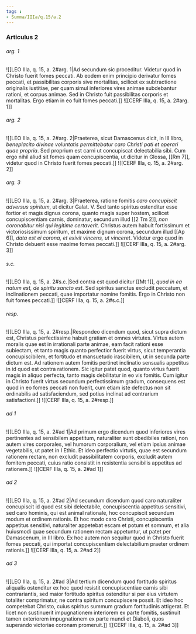 ```yaml
---
tags : 
- Summa/IIIa/q.15/a.2
---
```


### Articulus 2

###### arg. 1
![[LEO IIIa, q. 15, a. 2#arg. 1|Ad secundum sic proceditur. Videtur quod in Christo fuerit fomes peccati. Ab eodem enim principio derivatur fomes peccati, et passibilitas corporis sive mortalitas, scilicet ex subtractione originalis iustitiae, per quam simul inferiores vires animae subdebantur rationi, et corpus animae. Sed in Christo fuit passibilitas corporis et mortalitas. Ergo etiam in eo fuit fomes peccati.]]
![[CERF IIIa, q. 15, a. 2#arg. 1]]

###### arg. 2
![[LEO IIIa, q. 15, a. 2#arg. 2|Praeterea, sicut Damascenus dicit, in III libro, *beneplacito divinae voluntatis permittebatur caro Christi pati et operari quae propria*. Sed proprium est carni ut concupiscat delectabilia sibi. Cum ergo nihil aliud sit fomes quam concupiscentia, ut dicitur in Glossa, [[Rm 7]], videtur quod in Christo fuerit fomes peccati.]]
![[CERF IIIa, q. 15, a. 2#arg. 2]]

###### arg. 3
![[LEO IIIa, q. 15, a. 2#arg. 3|Praeterea, ratione fomitis *caro concupiscit adversus spiritum*, ut dicitur Galat. V. Sed tanto spiritus ostenditur esse fortior et magis dignus corona, quanto magis super hostem, scilicet concupiscentiam carnis, dominatur, secundum illud [[2 Tm 2]], *non coronabitur nisi qui legitime certaverit*. Christus autem habuit fortissimum et victoriosissimum spiritum, et maxime dignum corona, secundum illud [[Ap 6]], *data est ei corona, et exivit vincens, ut vinceret*. Videtur ergo quod in Christo debuerit esse maxime fomes peccati.]]
![[CERF IIIa, q. 15, a. 2#arg. 3]]

###### s.c.
![[LEO IIIa, q. 15, a. 2#s.c.|Sed contra est quod dicitur [[Mt 1]], *quod in ea natum est, de spiritu sancto est*. Sed spiritus sanctus excludit peccatum, et inclinationem peccati, quae importatur nomine fomitis. Ergo in Christo non fuit fomes peccati.]]
![[CERF IIIa, q. 15, a. 2#s.c.]]

###### resp.
![[LEO IIIa, q. 15, a. 2#resp.|Respondeo dicendum quod, sicut supra dictum est, Christus perfectissime habuit gratiam et omnes virtutes. Virtus autem moralis quae est in irrationali parte animae, eam facit rationi esse subiectam, et tanto magis quanto perfectior fuerit virtus, sicut temperantia concupiscibilem, et fortitudo et mansuetudo irascibilem, ut in secunda parte dictum est. Ad rationem autem fomitis pertinet inclinatio sensualis appetitus in id quod est contra rationem. Sic igitur patet quod, quanto virtus fuerit magis in aliquo perfecta, tanto magis debilitatur in eo vis fomitis. Cum igitur in Christo fuerit virtus secundum perfectissimum gradum, consequens est quod in eo fomes peccati non fuerit, cum etiam iste defectus non sit ordinabilis ad satisfaciendum, sed potius inclinat ad contrarium satisfactioni.]]
![[CERF IIIa, q. 15, a. 2#resp.]]

###### ad 1
![[LEO IIIa, q. 15, a. 2#ad 1|Ad primum ergo dicendum quod inferiores vires pertinentes ad sensibilem appetitum, naturaliter sunt obedibiles rationi, non autem vires corporales, vel humorum corporalium, vel etiam ipsius animae vegetabilis, ut patet in I Ethic. Et ideo perfectio virtutis, quae est secundum rationem rectam, non excludit passibilitatem corporis, excludit autem fomitem peccati, cuius ratio consistit in resistentia sensibilis appetitus ad rationem.]]
![[CERF IIIa, q. 15, a. 2#ad 1]]

###### ad 2
![[LEO IIIa, q. 15, a. 2#ad 2|Ad secundum dicendum quod caro naturaliter concupiscit id quod est sibi delectabile, concupiscentia appetitus sensitivi, sed caro hominis, qui est animal rationale, hoc concupiscit secundum modum et ordinem rationis. Et hoc modo caro Christi, concupiscentia appetitus sensitivi, naturaliter appetebat escam et potum et somnum, et alia huiusmodi quae secundum rationem rectam appetuntur, ut patet per Damascenum, in III libro. Ex hoc autem non sequitur quod in Christo fuerit fomes peccati, qui importat concupiscentiam delectabilium praeter ordinem rationis.]]
![[CERF IIIa, q. 15, a. 2#ad 2]]

###### ad 3
![[LEO IIIa, q. 15, a. 2#ad 3|Ad tertium dicendum quod fortitudo spiritus aliqualis ostenditur ex hoc quod resistit concupiscentiae carnis sibi contrariantis, sed maior fortitudo spiritus ostenditur si per eius virtutem totaliter comprimatur, ne contra spiritum concupiscere possit. Et ideo hoc competebat Christo, cuius spiritus summum gradum fortitudinis attigerat. Et licet non sustinuerit impugnationem interiorem ex parte fomitis, sustinuit tamen exteriorem impugnationem ex parte mundi et Diaboli, quos superando victoriae coronam promeruit.]]
![[CERF IIIa, q. 15, a. 2#ad 3]]

